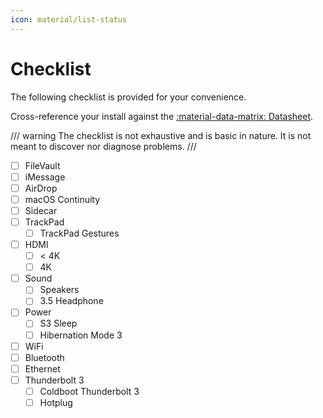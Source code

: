 ```yaml
---
icon: material/list-status
---
```


# Checklist

The following checklist is provided for your convenience.

Cross-reference your install against the [:material-data-matrix: Datasheet](datasheet.md).

/// warning
The checklist is not exhaustive and is basic in nature. It is not meant to discover nor diagnose problems.
///

- [ ] FileVault
- [ ] iMessage
- [ ] AirDrop
- [ ] macOS Continuity
- [ ] Sidecar
- [ ] TrackPad
    - [ ] TrackPad Gestures
- [ ] HDMI
    - [ ] < 4K
    - [ ] 4K
- [ ] Sound
    - [ ] Speakers
    - [ ] 3.5 Headphone
- [ ] Power
    - [ ] S3 Sleep
    - [ ] Hibernation Mode 3
- [ ] WiFi
- [ ] Bluetooth
- [ ] Ethernet
- [ ] Thunderbolt 3
    - [ ] Coldboot Thunderbolt 3
    - [ ] Hotplug
